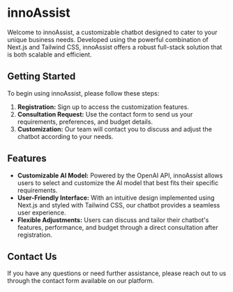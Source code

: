 # innoAssist

Welcome to innoAssist, a customizable chatbot designed to cater to your unique business needs. Developed using the powerful combination of Next.js and Tailwind CSS, innoAssist offers a robust full-stack solution that is both scalable and efficient.

## Getting Started

To begin using innoAssist, please follow these steps:

1. **Registration:** Sign up to access the customization features.
2. **Consultation Request:** Use the contact form to send us your requirements, preferences, and budget details.
3. **Customization:** Our team will contact you to discuss and adjust the chatbot according to your needs.

## Features

- **Customizable AI Model:** Powered by the OpenAI API, innoAssist allows users to select and customize the AI model that best fits their specific requirements.
- **User-Friendly Interface:** With an intuitive design implemented using Next.js and styled with Tailwind CSS, our chatbot provides a seamless user experience.
- **Flexible Adjustments:** Users can discuss and tailor their chatbot's features, performance, and budget through a direct consultation after registration.

## Contact Us

If you have any questions or need further assistance, please reach out to us through the contact form available on our platform.






